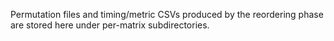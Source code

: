 Permutation files and timing/metric CSVs produced by the reordering phase are stored here under per-matrix subdirectories.
